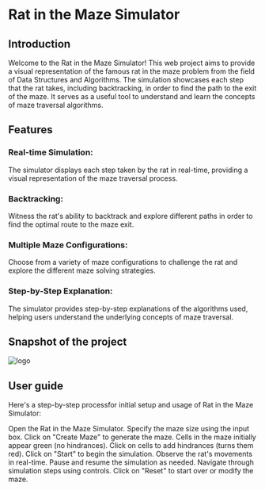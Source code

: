 # Rat in the Maze Simulator
  
## Introduction

Welcome to the Rat in the Maze Simulator! This web project aims to provide a visual representation of the famous rat in the maze problem from the field of Data Structures and Algorithms. The simulation showcases each step that the rat takes, including backtracking, in order to find the path to the exit of the maze. It serves as a useful tool to understand and learn the concepts of maze traversal algorithms.

## Features
### Real-time Simulation: 
The simulator displays each step taken by the rat in real-time, providing a visual representation of the maze traversal process.
### Backtracking:
Witness the rat's ability to backtrack and explore different paths in order to find the optimal route to the maze exit.
### Multiple Maze Configurations: 
Choose from a variety of maze configurations to challenge the rat and explore the different maze solving strategies.
### Step-by-Step Explanation: 
The simulator provides step-by-step explanations of the algorithms used, helping users understand the underlying concepts of maze traversal.

## Snapshot of the project
![logo](https://user-images.githubusercontent.com/84891074/209725107-f96ed265-8dcc-4bee-98d6-9de4695e01ca.png)

## User guide

Here's a step-by-step processfor initial setup and usage of Rat in the Maze Simulator:

Open the Rat in the Maze Simulator.
Specify the maze size using the input box.
Click on "Create Maze" to generate the maze.
Cells in the maze initially appear green (no hindrances).
Click on cells to add hindrances (turns them red).
Click on "Start" to begin the simulation.
Observe the rat's movements in real-time.
Pause and resume the simulation as needed.
Navigate through simulation steps using controls.
Click on "Reset" to start over or modify the maze.